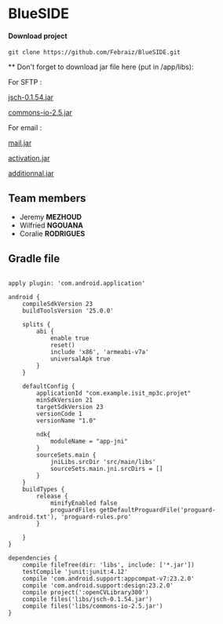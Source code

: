 # BlueSIDE



#### Download project

    git clone https://github.com/Febraiz/BlueSIDE.git
    
** Don't forget to download jar file here (put in /app/libs): 

For SFTP :

[jsch-0.1.54.jar](https://sourceforge.net/projects/jsch/files/jsch.jar/0.1.54/jsch-0.1.54.jar/download)

[commons-io-2.5.jar](http://mirrors.ircam.fr/pub/apache//commons/io/binaries/commons-io-2.5-bin.zip)


For email :

[mail.jar](www.java2s.com/Code/JarDownload/mail/mail.jar.zip)

[activation.jar](www.java2s.com/Code/JarDownload/activation/activation.jar.zip)

[additionnal.jar]()

## Team members
- Jeremy **MEZHOUD**
- Wilfried **NGOUANA**
- Coralie **RODRIGUES**

## Gradle file
<pre><code>
apply plugin: 'com.android.application'

android {
    compileSdkVersion 23
    buildToolsVersion '25.0.0'

    splits {
        abi {
            enable true
            reset()
            include 'x86', 'armeabi-v7a'
            universalApk true
        }
    }

    defaultConfig {
        applicationId "com.example.isit_mp3c.projet"
        minSdkVersion 21
        targetSdkVersion 23
        versionCode 1
        versionName "1.0"

        ndk{
            moduleName = "app-jni"
        }
        sourceSets.main {
            jniLibs.srcDir 'src/main/libs'
            sourceSets.main.jni.srcDirs = []
        }
    }
    buildTypes {
        release {
            minifyEnabled false
            proguardFiles getDefaultProguardFile('proguard-android.txt'), 'proguard-rules.pro'
        }

    }
}

dependencies {
    compile fileTree(dir: 'libs', include: ['*.jar'])
    testCompile 'junit:junit:4.12'
    compile 'com.android.support:appcompat-v7:23.2.0'
    compile 'com.android.support:design:23.2.0'
    compile project(':openCVLibrary300')
    compile files('libs/jsch-0.1.54.jar')
    compile files('libs/commons-io-2.5.jar')
}
</code></pre>

